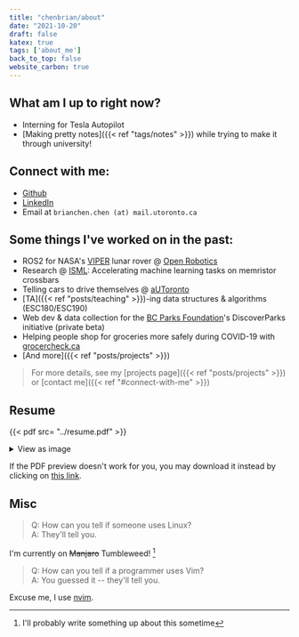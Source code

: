 ```yaml
---
title: "chenbrian/about"
date: "2021-10-20"
draft: false
katex: true
tags: ['about_me']
back_to_top: false
website_carbon: true
---
```



## What am I up to right now?

- Interning for Tesla Autopilot
- [Making pretty notes]({{< ref "tags/notes" >}}) while trying to make it through university!

##  Connect with me:

- [Github](https://github.com/ihasdapie)
- [LinkedIn](https://linkedin.com/in/brianchen28914)
- Email at `brianchen.chen (at) mail.utoronto.ca`


## Some things I've worked on in the past:
- ROS2 for NASA's [VIPER](https://www.nasa.gov/viper) lunar rover @ [Open Robotics](https://openrobotics.org/)
- Research @ [ISML](https://www.eecg.utoronto.ca/~roman/): Accelerating machine learning tasks on memristor crossbars
- Telling cars to drive themselves @ [aUToronto](https://www.autodrive.utoronto.ca/)
- [TA]({{< ref "posts/teaching" >}})-ing data structures & algorithms (ESC180/ESC190)
- Web dev & data collection for the [BC Parks Foundation](https://bcparksfoundation.ca/)'s DiscoverParks initiative (private beta)
- Helping people shop for groceries more safely during COVID-19 with [grocercheck.ca](https://grocercheck.ca/)
- [And more]({{< ref "posts/projects" >}})

> For more details, see my [projects page]({{< ref "posts/projects" >}}) or [contact me]({{< ref "#connect-with-me" >}})



## Resume
{{< pdf src= "../resume.pdf" >}}

<details>
  <summary>View as image</summary>
  <img src="{{<baseurl>}}/resume.png" alt="Resume" style="width:100%">
</details>

If the PDF preview doesn't work for you, you may download it instead by clicking on [this link]({{<baseurl>}}/resume.pdf).


## Misc

> Q: How can you tell if someone uses Linux?  
> A: They'll tell you.

I'm currently on ~~Manjaro~~ Tumbleweed! [^1]

[^1]: I'll probably write something up about this sometime

> Q: How can you tell if a programmer uses Vim?  
> A: You guessed it -- they'll tell you.

Excuse me, I use [nvim](https://github.com/ihasdapie/dotfiles).



